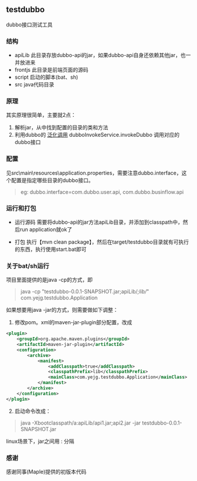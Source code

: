 ## testdubbo

dubbo接口测试工具  


### 结构
- apiLib 此目录存放dubbo-api的jar，如果dubbo-api自身还依赖其他jar，也一并放进来
- frontjs 此目录是前端页面的源码
- script 启动的脚本(bat、sh)
- src java代码目录


### 原理
其实原理很简单，主要就2点：  

1.  解析jar，从中找到配置的目录的类和方法
2.  利用dubbo的 [泛化调用](http://dubbo.apache.org/zh-cn/docs/user/demos/generic-service.html) dubboInvokeService.invokeDubbo 调用对应的dubbo接口


### 配置
见src\main\resources\application.properties，需要注意dubbo.interface，这个配置是指定哪些目录的dubbo接口。
> eg: dubbo.interface=com.dubbo.user.api, com.dubbo.businflow.api


### 运行和打包
- 运行源码
   需要将dubbo-api的jar方法apiLib目录，并添加到classpath中，然后run application就ok了

- 打包
执行【mvn clean package】，然后在target/testdubbo目录就有可执行的东西，执行使用start.bat即可

### 关于bat/sh运行
项目里面提供的是java -cp的方式，即
> java -cp "testdubbo-0.0.1-SNAPSHOT.jar;apiLib/*;lib/*" com.yejg.testdubbo.Application


如果想要用java -jar的方式，则需要做如下调整：
1.  修改pom。xml的maven-jar-plugin部分配置，改成
```xml
<plugin>
    <groupId>org.apache.maven.plugins</groupId>
    <artifactId>maven-jar-plugin</artifactId>
    <configuration>
        <archive>
            <manifest>
                <addClasspath>true</addClasspath>
                <classpathPrefix>lib</classpathPrefix>
                <mainClass>com.yejg.testdubbo.Application</mainClass>
            </manifest>
        </archive>
    </configuration>
</plugin>
```
2.  启动命令改成：
> java -Xbootclasspath/a:apiLib/api1.jar;api2.jar -jar testdubbo-0.0.1-SNAPSHOT.jar

linux场景下，jar之间用 : 分隔


### 感谢
感谢同事(Maple)提供的初版本代码
